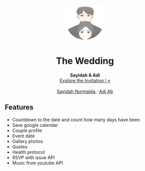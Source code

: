 <div id="top"></div>
<!--
*** Thanks for checking out our wedding invitation template.
*** Don't forget to give the project a star!
*** Thanks again! Now go create something AMAZING! :D
-->

<!-- PROJECT LOGO -->
<br />
<div align="center">
  <a href="ttps://sayidahadi.github.io/">
    <img src="images/bawah.png" alt="Logo" width="120" height="120">
  </a>

  <h1 align="center">The Wedding</h1>

  <p align="center">
    <strong>Sayidah & Adi</strong>
    <br />
    <a href="https://sayidahadi.github.io/">Explore the Invitation ! »</a>
    <br />
    <br />
    <a href>Sayidah Nurmaida </a>
    ·
    <a href>Adi Ab</a>
  </p>
</div>

## Features

- Countdown to the date and count how many days have been
- Save google calendar
- Couple profile
- Event date
- Gallery photos
- Quotes
- Health protocol
- RSVP with issue API
- Music from youtube API
